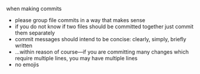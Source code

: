 when making commits
- please group file commits in a way that makes sense
- if you do not know if two files should be committed together just commit them separately
- commit messages should intend to be concise: clearly, simply, briefly written
- ...within reason of course—if you are committing many changes which require multiple lines, you may have multiple lines
- no emojis